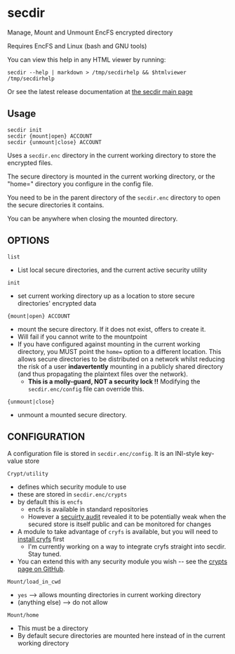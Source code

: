 secdir
===

Manage, Mount and Unmount EncFS encrypted directory

Requires EncFS and Linux (bash and GNU tools)

You can view this help in any HTML viewer by running:

	secdir --help | markdown > /tmp/secdirhelp && $htmlviewer /tmp/secdirhelp 

Or see the latest release documentation at [the secdir main page](https://github.com/taikedz/handy-scripts/tree/master/projects/secure-dir)

## Usage

	secdir init
	secdir {mount|open} ACCOUNT
	secdir {unmount|close} ACCOUNT

Uses a `secdir.enc` directory in the current working directory to store the encrypted files.

The secure directory is mounted in the current working directory, or the "home=" directory you configure in the config file.

You need to be in the parent directory of the `secdir.enc` directory to open the secure directories it contains.

You can be anywhere when closing the mounted directory.

## OPTIONS

`list`

* List local secure directories, and the current active security utility

`init`

* set current working directory up as a location to store secure directories' encrypted data

`{mount|open} ACCOUNT`

* mount the secure directory. If it does not exist, offers to create it.
* Will fail if you cannot write to the mountpoint
* If you have configured against mounting in the current working directory, you MUST point the `home=` option to a different location. This allows secure directories to be distributed on a network whilst reducing the risk of a user __indavertently__ mounting in a publicly shared directory (and thus propagating the plaintext files over the network).
	* **This is a molly-guard, NOT a security lock !!** Modifying the `secdir.enc/config` file can override this.

`{unmount|close}`

* unmount a mounted secure directory.

## CONFIGURATION

A configuration file is stored in `secdir.enc/config`. It is an INI-style key-value store

`Crypt/utility`

* defines which security module to use
* these are stored in `secdir.enc/crypts`
* by default this is `encfs`
	* encfs is available in standard repositories
	* However a [secuirty audit](https://defuse.ca/audits/encfs.htm) revealed it to be potentially weak when the secured store is itself public and can be monitored for changes
* A module to take advantage of `cryfs` is available, but you will need to [install cryfs](https://www.cryfs.org/tutorial) first
	* I'm currently working on a way to integrate cryfs straight into secdir. Stay tuned.
* You can extend this with any security module you wish -- see the [crypts page on GitHub](https://github.com/taikedz/handy-scripts/tree/master/projects/secure-dir/crypts).

`Mount/load_in_cwd`

* `yes` --> allows mounting directories in current working directory
* (anything else) --> do not allow

`Mount/home`

* This must be a directory
* By default secure directories are mounted here instead of in the current working directory

